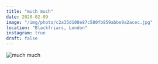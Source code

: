 ```yaml
---
title: "much much"
date: 2020-02-09
image: "/img/photo/c2a35d108e87c580fb859abbe9a2acec.jpg"
location: "Blackfriars, London"
instagram: true
draft: false
---
```


![much much](/img/photo/c2a35d108e87c580fb859abbe9a2acec.jpg)
